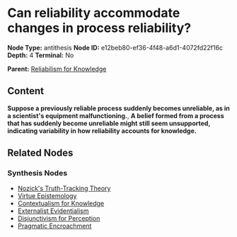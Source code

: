 # Can reliability accommodate changes in process reliability?

**Node Type:** antithesis
**Node ID:** e12beb80-ef36-4f48-a6d1-4072fd22f16c
**Depth:** 4
**Terminal:** No

**Parent:** [Reliabilism for Knowledge](reliabilism-for-knowledge-synthesis-c8b91f77-94a8-4167-b822-e485e7ec5012.md)

## Content

**Suppose a previously reliable process suddenly becomes unreliable, as in a scientist's equipment malfunctioning.**, **A belief formed from a process that has suddenly become unreliable might still seem unsupported, indicating variability in how reliability accounts for knowledge.**

## Related Nodes

### Synthesis Nodes

- [Nozick's Truth-Tracking Theory](nozicks-truth-tracking-theory-synthesis-b41528ff-ca8a-4292-85d8-0da66c017bfc.md)
- [Virtue Epistemology](virtue-epistemology-synthesis-6c55750f-4f3c-4130-b982-0d23e2a5d1ef.md)
- [Contextualism for Knowledge](contextualism-for-knowledge-synthesis-376dc75a-0e79-4186-8713-f06de6ed6cad.md)
- [Externalist Evidentialism](externalist-evidentialism-synthesis-b1424e3b-15a5-4bb1-893d-09385a2a92c4.md)
- [Disjunctivism for Perception](disjunctivism-for-perception-synthesis-551c68af-656e-43da-a881-8890d446b32d.md)
- [Pragmatic Encroachment](pragmatic-encroachment-synthesis-b50e568d-4f00-40a1-9010-171abf8f37e0.md)
